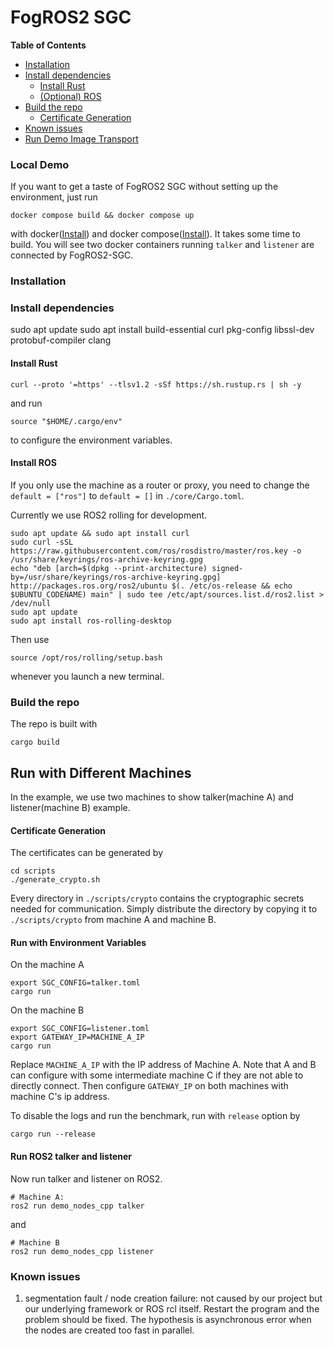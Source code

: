 # FogROS2 SGC 

<!-- START doctoc generated TOC please keep comment here to allow auto update -->
<!-- DON'T EDIT THIS SECTION, INSTEAD RE-RUN doctoc TO UPDATE -->
**Table of Contents**

- [Installation](#installation)
- [Install dependencies](#install-dependencies)
  - [Install Rust](#install-rust)
  - [(Optional) ROS](#optional-ros)
- [Build the repo](#build-the-repo)
  - [Certificate Generation](#certificate-generation)
- [Known issues](#known-issues)
- [Run Demo Image Transport](#run-demo-image-transport)

<!-- END doctoc generated TOC please keep comment here to allow auto update -->


### Local Demo 
If you want to get a taste of FogROS2 SGC without setting up the environment, just run 
```
docker compose build && docker compose up 
```
with docker([Install](https://docs.docker.com/get-docker/)) and docker compose([Install](https://docs.docker.com/compose/install/linux/)). 
It takes some time to build. You will see two docker containers running `talker` and `listener` are connected by FogROS2-SGC.

### Installation 

### Install dependencies 
sudo apt update
sudo apt install build-essential curl pkg-config libssl-dev protobuf-compiler clang

#### Install Rust 
```
curl --proto '=https' --tlsv1.2 -sSf https://sh.rustup.rs | sh -y
```
and run 
```
source "$HOME/.cargo/env"
```
to configure the environment variables. 

#### Install ROS 
If you only use the machine as a router or proxy, you need 
to change the `default = ["ros"]` to `default = []` in `./core/Cargo.toml`. 

Currently we use ROS2 rolling for development. 
```
sudo apt update && sudo apt install curl
sudo curl -sSL https://raw.githubusercontent.com/ros/rosdistro/master/ros.key -o /usr/share/keyrings/ros-archive-keyring.gpg
echo "deb [arch=$(dpkg --print-architecture) signed-by=/usr/share/keyrings/ros-archive-keyring.gpg] http://packages.ros.org/ros2/ubuntu $(. /etc/os-release && echo $UBUNTU_CODENAME) main" | sudo tee /etc/apt/sources.list.d/ros2.list > /dev/null
sudo apt update
sudo apt install ros-rolling-desktop
```
Then use 
```
source /opt/ros/rolling/setup.bash
```
whenever you launch a new terminal. 


### Build the repo 

The repo is built with 
```
cargo build
```

## Run with Different Machines
In the example, we use two machines to show talker(machine A) and listener(machine B) example. 

#### Certificate Generation
The certificates can be generated by 
```
cd scripts
./generate_crypto.sh
```
Every directory in `./scripts/crypto` contains the cryptographic secrets needed for communication. Simply distribute the directory by copying it to `./scripts/crypto` from machine A and machine B.

#### Run with Environment Variables 
On the machine A
```
export SGC_CONFIG=talker.toml
cargo run 
```
On the machine B
```
export SGC_CONFIG=listener.toml
export GATEWAY_IP=MACHINE_A_IP
cargo run 
```
Replace `MACHINE_A_IP` with the IP address of Machine A. Note that A and B can configure with some intermediate machine C if they are not able to directly connect. Then configure `GATEWAY_IP` on both machines with machine C's ip address. 


To disable the logs and run the benchmark, run with `release` option by 
```
cargo run --release
```

#### Run ROS2 talker and listener
Now run talker and listener on ROS2. 
```
# Machine A: 
ros2 run demo_nodes_cpp talker
```
and 
```
# Machine B
ros2 run demo_nodes_cpp listener
```

### Known issues 
1. segmentation fault / node creation failure: not caused by our project but our underlying framework or ROS rcl itself. Restart the program and the problem should be fixed. The hypothesis is asynchronous error when the nodes are created too fast in parallel. 
